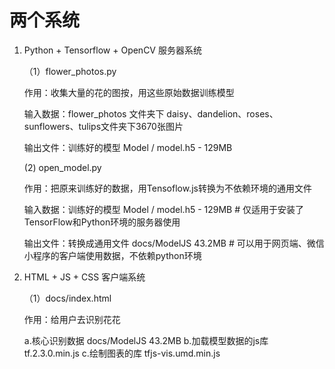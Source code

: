 # 两个系统

1. Python + Tensorflow + OpenCV 服务器系统

	（1）flower_photos.py

	作用：收集大量的花的图按，用这些原始数据训练模型

	输入数据：flower_photos 文件夹下 daisy、dandelion、roses、sunflowers、tulips文件夹下3670张图片

	输出文件：训练好的模型 Model / model.h5  - 129MB

	(2)  open_model.py

	作用：把原来训练好的数据，用Tensoflow.js转换为不依赖环境的通用文件

	输入数据：训练好的模型 Model / model.h5  - 129MB
	     # 仅适用于安装了TensorFlow和Python环境的服务器使用

	输出文件：转换成通用文件 docs/ModelJS 43.2MB
	     # 可以用于网页端、微信小程序的客户端使用数据，不依赖python环境


2. HTML + JS + CSS 客户端系统

	（1）docs/index.html

	作用：给用户去识别花花

	a.核心识别数据 docs/ModelJS 43.2MB
	b.加载模型数据的js库 tf.2.3.0.min.js
	c.绘制图表的库 tfjs-vis.umd.min.js